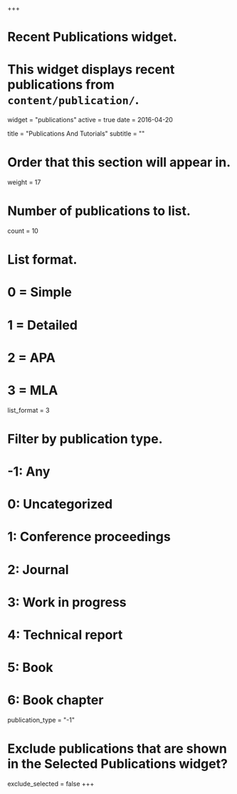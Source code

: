 +++
# Recent Publications widget.
# This widget displays recent publications from `content/publication/`.
widget = "publications"
active = true
date = 2016-04-20

title = "Publications And Tutorials"
subtitle = ""

# Order that this section will appear in.
weight = 17

# Number of publications to list.
count = 10

# List format.
#   0 = Simple
#   1 = Detailed
#   2 = APA
#   3 = MLA
list_format = 3

# Filter by publication type.
# -1: Any
#  0: Uncategorized
#  1: Conference proceedings
#  2: Journal
#  3: Work in progress
#  4: Technical report
#  5: Book
#  6: Book chapter
publication_type = "-1"

# Exclude publications that are shown in the Selected Publications widget?
exclude_selected = false
+++
